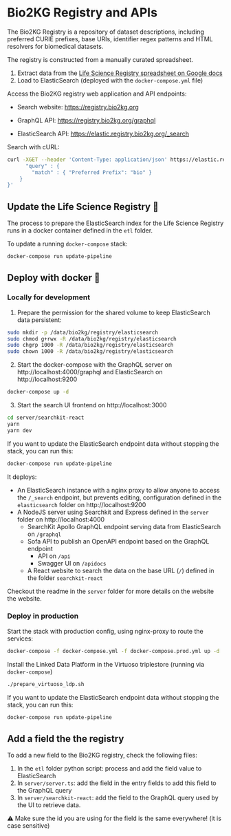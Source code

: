 # Bio2KG Registry and APIs

The Bio2KG Registry is a repository of dataset descriptions, including preferred CURIE prefixes, base URIs, identifier regex patterns and HTML resolvers for biomedical datasets.

The registry is constructed from a manually curated spreadsheet.

1. Extract data from the [Life Science Registry spreadsheet on Google docs](https://docs.google.com/spreadsheets/d/1c4DmQqTGS4ZvJU_Oq2MFnLk-3UUND6pWhuMoP8jgZhg/edit#gid=0)
2. Load to ElasticSearch (deployed with the `docker-compose.yml` file)

Access the Bio2KG registry web application and API endpoints:

* Search website: https://registry.bio2kg.org

* GraphQL API: https://registry.bio2kg.org/graphql

* ElasticSearch API: https://elastic.registry.bio2kg.org/_search

Search with cURL:

```bash
curl -XGET --header 'Content-Type: application/json' https://elastic.registry.bio2kg.org/prefixes/_search -d '{
      "query" : {
        "match" : { "Preferred Prefix": "bio" }
    }
}'
```

##  Update the Life Science Registry 🐍

The process to prepare the ElasticSearch index for the Life Science Registry runs in a docker container defined in the `etl` folder.

To update a running `docker-compose` stack:

```bash
docker-compose run update-pipeline
```

## Deploy with docker 🐳

### Locally for development

<!-- Password currently not used for ElasticSearch

Make sure you use the same password in the GitHub Actions secrets and for the docker compose deployment.

1. Add the ElasticSearch password to a `.env` file alongside the `docker-compose.yml`, for example with Bash:

```bash
echo "ELASTIC_PASSWORD=yourpassword" > .env
```

2. Generate the `.htpasswd` file with user/password for the nginx authentication over ElasticSearch defined in `elasticsearch/nginx.conf`:

```bash
htpasswd -Bbn elastic yourpassword > elasticsearch/.htpasswd
```

-->

1. Prepare the permission for the shared volume to keep ElasticSearch data persistent:

```bash
sudo mkdir -p /data/bio2kg/registry/elasticsearch
sudo chmod g+rwx -R /data/bio2kg/registry/elasticsearch
sudo chgrp 1000 -R /data/bio2kg/registry/elasticsearch
sudo chown 1000 -R /data/bio2kg/registry/elasticsearch
```

2. Start the docker-compose with the GraphQL server on http://localhost:4000/graphql and ElasticSearch on http://localhost:9200

```bash
docker-compose up -d
```

3. Start the search UI frontend on http://localhost:3000

```bash
cd server/searchkit-react
yarn
yarn dev
```

If you want to update the ElasticSearch endpoint data without stopping the stack, you can run this:

```bash
docker-compose run update-pipeline
```

It deploys:

* An ElasticSearch instance with a nginx proxy to allow anyone to access the `/_search` endpoint, but prevents editing, configuration defined in the `elasticsearch` folder on http://localhost:9200
* A NodeJS server using Searchkit and Express defined in the `server` folder on http://localhost:4000
  * SearchKit Apollo GraphQL endpoint serving data from ElasticSearch on `/graphql`
  * Sofa API to publish an OpenAPI endpoint based on the GraphQL endpoint
    * API on `/api`
    * Swagger UI on `/apidocs`
  * A React website to search the data on the base URL (`/`) defined in the folder `searchkit-react`

Checkout the readme in the `server` folder for more details on the website the website.

### Deploy in production

Start the stack with production config, using nginx-proxy to route the services:

```bash
docker-compose -f docker-compose.yml -f docker-compose.prod.yml up -d
```

Install the Linked Data Platform in the Virtuoso triplestore (running via `docker-compose`)

```bash
./prepare_virtuoso_ldp.sh
```

If you want to update the ElasticSearch endpoint data without stopping the stack, you can run this:

```bash
docker-compose run update-pipeline
```

## Add a field the the registry

To add a new field to the Bio2KG registry, check the following files:

1. In the `etl` folder python script: process and add the field value to ElasticSearch
2. In `server/server.ts`: add the field in the entry fields to add this field to the GraphQL query
3. In `server/searchkit-react`: add the field to the GraphQL query used by the UI to retrieve data. 

⚠️ Make sure the id you are using for the field is the same everywhere! (it is case sensitive)
